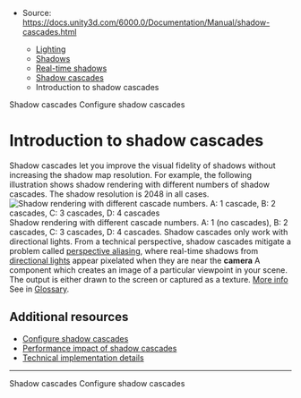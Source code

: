 * Source: https://docs.unity3d.com/6000.0/Documentation/Manual/shadow-cascades.html

  * [Lighting](https://docs.unity3d.com/6000.0/Documentation/Manual/LightingOverview.html)
  * [Shadows](https://docs.unity3d.com/6000.0/Documentation/Manual/Shadows.html)
  * [Real-time shadows](https://docs.unity3d.com/6000.0/Documentation/Manual/shadow-realtime.html)
  * [Shadow cascades](https://docs.unity3d.com/6000.0/Documentation/Manual/shadow-cascades-landing.html)
  * Introduction to shadow cascades


[](https://docs.unity3d.com/6000.0/Documentation/Manual/shadow-cascades-landing.html)
Shadow cascades
[](https://docs.unity3d.com/6000.0/Documentation/Manual/shadow-cascades-use.html)
Configure shadow cascades
# Introduction to shadow cascades
Shadow cascades let you improve the visual fidelity of shadows without increasing the shadow map resolution.
For example, the following illustration shows shadow rendering with different numbers of shadow cascades. The shadow resolution is 2048 in all cases.
![Shadow rendering with different cascade numbers. A: 1 cascade, B: 2 cascades, C: 3 cascades, D: 4 cascades](https://docs.unity3d.com/6000.0/Documentation/uploads/urp/shadows/shadow-cascades-comparison.png)  
Shadow rendering with different cascade numbers. A: 1 (no cascades), B: 2 cascades, C: 3 cascades, D: 4 cascades.
Shadow cascades only work with directional lights.
From a technical perspective, shadow cascades mitigate a problem called [perspective aliasing](https://docs.unity3d.com/6000.0/Documentation/Manual/shadow-cascades-implementation-details.html#perspective-aliasing), where real-time shadows from [directional lights](https://docs.unity3d.com/6000.0/Documentation/Manual/Lighting.html) appear pixelated when they are near the **camera** A component which creates an image of a particular viewpoint in your scene. The output is either drawn to the screen or captured as a texture. [More info](https://docs.unity3d.com/6000.0/Documentation/Manual/CamerasOverview.html)  
See in [Glossary](https://docs.unity3d.com/6000.0/Documentation/Manual/Glossary.html#Camera).
## Additional resources
  * [Configure shadow cascades](https://docs.unity3d.com/6000.0/Documentation/Manual/shadow-cascades-use.html)
  * [Performance impact of shadow cascades](https://docs.unity3d.com/6000.0/Documentation/Manual/shadow-cascades.html)
  * [Technical implementation details](https://docs.unity3d.com/6000.0/Documentation/Manual/shadow-cascades-implementation-details.html)


* * *
[](https://docs.unity3d.com/6000.0/Documentation/Manual/shadow-cascades-landing.html)
Shadow cascades
[](https://docs.unity3d.com/6000.0/Documentation/Manual/shadow-cascades-use.html)
Configure shadow cascades
